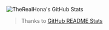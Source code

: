 ![TheRealHona's GitHub Stats](https://github-readme-stats.vercel.app/api?username=TheRealHona&show_icons=true&hide_border=true)
 > Thanks to [GitHub README Stats](https://github.com/anuraghazra/github-readme-stats)
